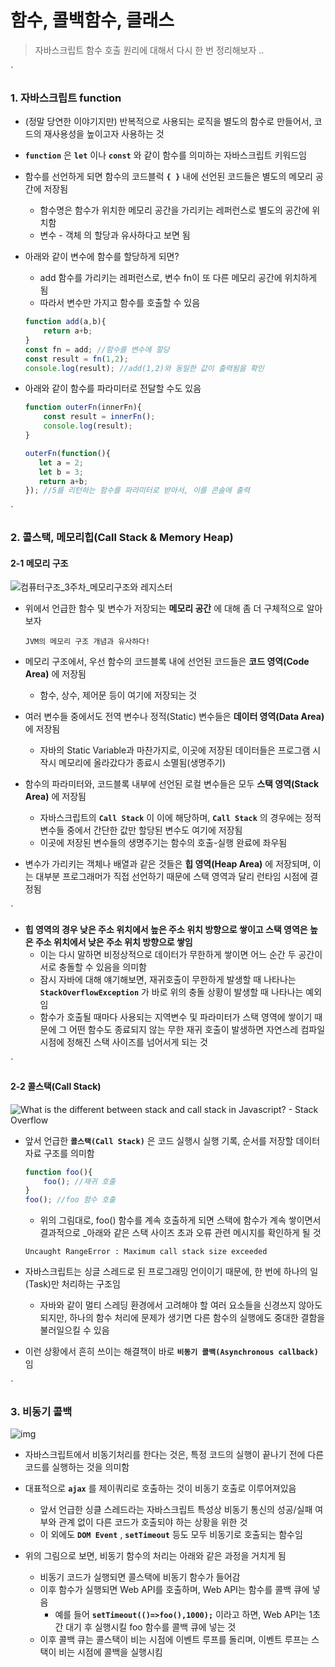 # 함수, 콜백함수, 클래스

> 자바스크립트 함수 호출 원리에 대해서 다시 한 번 정리해보자 ..  

`

### 1. 자바스크립트 function

- (정말 당연한 이야기지만) 반복적으로 사용되는 로직을 별도의 함수로 만들어서, 코드의 재사용성을 높이고자 사용하는 것

- __`function`__ 은 __`let`__ 이나 __`const`__ 와 같이 함수를 의미하는 자바스크립트 키워드임

- 함수를 선언하게 되면 함수의 코드블럭 __`{ }`__ 내에 선언된 코드들은 별도의 메모리 공간에 저장됨

  - 함수명은 함수가 위치한 메모리 공간을 가리키는 레퍼런스로 별도의 공간에 위치함
  - 변수 - 객체 의 할당과 유사하다고 보면 됨

- 아래와 같이 변수에 함수를 할당하게 되면?

  - add 함수를 가리키는 레퍼런스로, 변수 fn이 또 다른 메모리 공간에 위치하게 됨
  - 따라서 변수만 가지고 함수를 호출할 수 있음

  ```javascript
  function add(a,b){
      return a+b;
  }
  const fn = add; //함수를 변수에 할당
  const result = fn(1,2);
  console.log(result); //add(1,2)와 동일한 값이 출력됨을 확인
  ```

- 아래와 같이 함수를 파라미터로 전달할 수도 있음

  ```javascript
  function outerFn(innerFn){
      const result = innerFn();
      console.log(result);
  }
  
  outerFn(function(){
     let a = 2;
     let b = 3;
     return a+b;
  }); //5를 리턴하는 함수를 파라미터로 받아서, 이를 콘솔에 출력
  ```

`

### 2. 콜스택, 메모리힙(Call Stack & Memory Heap)

#### 	2-1 메모리 구조

![컴퓨터구조_3주차_메모리구조와 레지스터](https://blog.kakaocdn.net/dn/oBaWX/btqEmpndWpp/nFJMVwNuHjc2bKO4G5Uqzk/img.png)

- 위에서 언급한 함수 및 변수가 저장되는 __메모리 공간__ 에 대해 좀 더 구체적으로 알아보자

  ```
  JVM의 메모리 구조 개념과 유사하다!
  ```

- 메모리 구조에서, 우선 함수의 코드블록 내에 선언된 코드들은 __코드 영역(Code Area)__ 에 저장됨

  - 함수, 상수, 제어문 등이 여기에 저장되는 것

- 여러 변수들 중에서도 전역 변수나 정적(Static) 변수들은 __데이터 영역(Data Area)__ 에 저장됨

  - 자바의 Static Variable과 마찬가지로, 이곳에 저장된 데이터들은 프로그램 시작시 메모리에 올라갔다가 종료시 소멸됨(생명주기)

- 함수의 파라미터와, 코드블록 내부에 선언된 로컬 변수들은 모두 __스택 영역(Stack Area)__ 에 저장됨

  - 자바스크립트의 __`Call Stack`__ 이 이에 해당하며, __`Call Stack`__ 의 경우에는 정적 변수들 중에서 간단한 값만 할당된 변수도 여기에 저장됨
  - 이곳에 저장된 변수들의 생명주기는 함수의 호출-실행 완료에 좌우됨

- 변수가 가리키는 객체나 배열과 같은 것들은 __힙 영역(Heap Area)__ 에 저장되며, 이는 대부분 프로그래머가 직접 선언하기 때문에 스택 영역과 달리 런타임 시점에 결정됨

`

- __힙 영역의 경우 낮은 주소 위치에서 높은 주소 위치 방향으로 쌓이고 스택 영역은 높은 주소 위치에서 낮은 주소 위치 방향으로 쌓임__
  - 이는 다시 말하면 비정상적으로 데이터가 무한하게 쌓이면 어느 순간 두 공간이 서로 충돌할 수 있음을 의미함
  - 잠시 자바에 대해 얘기해보면, 재귀호출이 무한하게 발생할 때 나타나는 __`StackOverflowException`__ 가 바로 위의 충돌 상황이 발생할 때 나타나는 예외임
  - 함수가 호출될 때마다 사용되는 지역변수 및 파라미터가 스택 영역에 쌓이기 때문에 그 어떤 함수도 종료되지 않는 무한 재귀 호출이 발생하면 자연스레 컴파일 시점에 정해진 스택 사이즈를 넘어서게 되는 것

`

#### 	2-2 콜스택(Call Stack)

![What is the different between stack and call stack in Javascript? - Stack  Overflow](https://i.stack.imgur.com/xAQPR.png)

- 앞서 언급한 __`콜스택(Call Stack)`__ 은 코드 실행시 실행 기록, 순서를 저장할 데이터 자료 구조를 의미함

  ``` javascript
  function foo(){
      foo(); //재귀 호출
  }
  foo(); //foo 함수 호출
  ```

  - 위의 그림대로, foo() 함수를 계속 호출하게 되면 스택에 함수가 계속 쌓이면서 결과적으로 _아래와 같은 스택 사이즈 초과 오류 관련 메시지를 확인하게 될 것

  ```
  Uncaught RangeError : Maximum call stack size exceeded
  ```

- 자바스크립트는 싱글 스레드로 된 프로그래밍 언이이기 때문에, 한 번에 하나의 일(Task)만 처리하는 구조임

  - 자바와 같이 멀티 스레딩 환경에서 고려해야 할 여러 요소들을 신경쓰지 않아도 되지만, 하나의 함수 처리에 문제가 생기면 다른 함수의 실행에도 중대한 결함을 불러일으킬 수 있음

- 이런 상황에서 흔히 쓰이는 해결책이 바로 __`비동기 콜백(Asynchronous callback)`__ 임

`

### 3. 비동기 콜백

![img](https://t1.daumcdn.net/cfile/tistory/99A7234F5C321A7F2B)

- 자바스크립트에서 비동기처리를 한다는 것은, 특정 코드의 실행이 끝나기 전에 다른 코드를 실행하는 것을 의미함

- 대표적으로 __`ajax`__ 를 제이쿼리로 호출하는 것이 비동기 호출로 이루어져있음

  - 앞서 언급한 싱클 스레드라는 자바스크립트 특성상 비동기 통신의 성공/실패 여부와 관계 없이 다른 코드가 호출되야 하는 상황을 위한 것
  - 이 외에도 __`DOM Event`__ , __`setTimeout`__ 등도 모두 비동기로 호출되는 함수임

- 위의 그림으로 보면,  비동기 함수의 처리는 아래와 같은 과정을 거치게 됨

  - 비동기 코드가 실행되면 콜스택에 비동기 함수가 들어감
  - 이후 함수가 실행되면 Web API를 호출하며, Web API는 함수를 콜백 큐에 넣음
    - 예를 들어 __`setTimeout(()=>foo(),1000);`__ 이라고 하면, Web API는 1초간 대기 후 실행시킬 foo 함수를 콜백 큐에 넣는 것
  - 이후 콜백 큐는 콜스택이 비는 시점에 이벤트 루프를 돌리며, 이벤트 루프는 스택이 비는 시점에 콜백을 실행시킴

  


